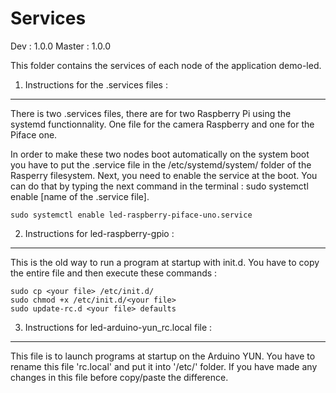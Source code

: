 Services
=============

Dev    : 1.0.0
Master : 1.0.0

This folder contains the services of each node of the application demo-led.

1. Instructions for the .services files :
------------------------------------------
There is two .services files, there are for two Raspberry Pi using the systemd
functionnality.
One file for the camera Raspberry and one for the Piface one.

In order to make these two nodes boot automatically on the system boot you have
to put the .service file in the /etc/systemd/system/ folder of the Rasperry
filesystem.
Next, you need to enable the service at the boot. You can do that by typing the
next command in the terminal : sudo systemctl enable [name of the .service file].

```sudo systemctl enable led-raspberry-piface-uno.service```

2. Instructions for led-raspberry-gpio :
----------------------------------------
This is the old way to run a program at startup with init.d. 
You have to copy the entire file and then execute these commands :

```
sudo cp <your file> /etc/init.d/
sudo chmod +x /etc/init.d/<your file>
sudo update-rc.d <your file> defaults
```

3. Instructions for led-arduino-yun_rc.local file :
---------------------------------------------------
This file is to launch programs at startup on the Arduino YUN.
You have to rename this file 'rc.local' and put it into '/etc/' folder.
If you have made any changes in this file before copy/paste the difference.
